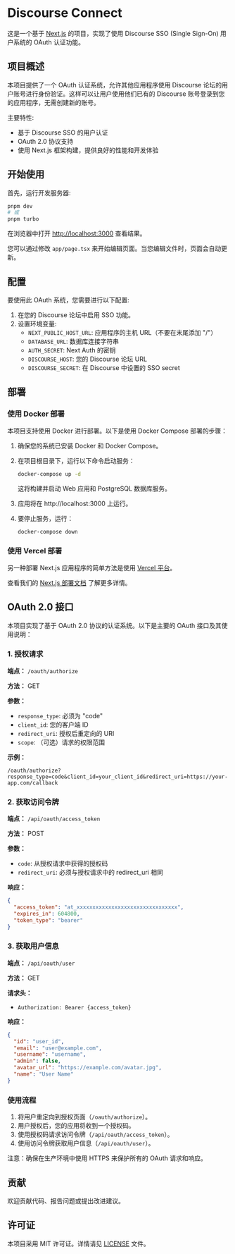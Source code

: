 # Discourse Connect

这是一个基于 [Next.js](https://nextjs.org/) 的项目，实现了使用 Discourse SSO (Single Sign-On) 用户系统的 OAuth 认证功能。

## 项目概述

本项目提供了一个 OAuth 认证系统，允许其他应用程序使用 Discourse 论坛的用户账号进行身份验证。这样可以让用户使用他们已有的 Discourse 账号登录到您的应用程序，无需创建新的账号。

主要特性:

- 基于 Discourse SSO 的用户认证
- OAuth 2.0 协议支持
- 使用 Next.js 框架构建，提供良好的性能和开发体验

## 开始使用

首先，运行开发服务器:

```bash
pnpm dev
# 或
pnpm turbo
```

在浏览器中打开 [http://localhost:3000](http://localhost:3000) 查看结果。

您可以通过修改 `app/page.tsx` 来开始编辑页面。当您编辑文件时，页面会自动更新。

## 配置

要使用此 OAuth 系统，您需要进行以下配置:

1. 在您的 Discourse 论坛中启用 SSO 功能。
2. 设置环境变量:
   - `NEXT_PUBLIC_HOST_URL`: 应用程序的主机 URL（不要在末尾添加 "/"）
   - `DATABASE_URL`: 数据库连接字符串
   - `AUTH_SECRET`: Next Auth 的密钥
   - `DISCOURSE_HOST`: 您的 Discourse 论坛 URL
   - `DISCOURSE_SECRET`: 在 Discourse 中设置的 SSO secret

## 部署

### 使用 Docker 部署

本项目支持使用 Docker 进行部署。以下是使用 Docker Compose 部署的步骤：

1. 确保您的系统已安装 Docker 和 Docker Compose。

2. 在项目根目录下，运行以下命令启动服务：

   ```bash
   docker-compose up -d
   ```

   这将构建并启动 Web 应用和 PostgreSQL 数据库服务。

3. 应用将在 http://localhost:3000 上运行。

4. 要停止服务，运行：

   ```bash
   docker-compose down
   ```

### 使用 Vercel 部署

另一种部署 Next.js 应用程序的简单方法是使用 [Vercel 平台](https://vercel.com/new?utm_medium=default-template&filter=next.js&utm_source=create-next-app&utm_campaign=create-next-app-readme)。

查看我们的 [Next.js 部署文档](https://nextjs.org/docs/deployment) 了解更多详情。

## OAuth 2.0 接口

本项目实现了基于 OAuth 2.0 协议的认证系统。以下是主要的 OAuth 接口及其使用说明：

### 1. 授权请求

**端点：** `/oauth/authorize`

**方法：** GET

**参数：**

- `response_type`: 必须为 "code"
- `client_id`: 您的客户端 ID
- `redirect_uri`: 授权后重定向的 URI
- `scope`: （可选）请求的权限范围

**示例：**

```
/oauth/authorize?response_type=code&client_id=your_client_id&redirect_uri=https://your-app.com/callback
```

### 2. 获取访问令牌

**端点：** `/api/oauth/access_token`

**方法：** POST

**参数：**

- `code`: 从授权请求中获得的授权码
- `redirect_uri`: 必须与授权请求中的 redirect_uri 相同

**响应：**

```json
{
  "access_token": "at_xxxxxxxxxxxxxxxxxxxxxxxxxxxxxxxx",
  "expires_in": 604800,
  "token_type": "bearer"
}
```

### 3. 获取用户信息

**端点：** `/api/oauth/user`

**方法：** GET

**请求头：**

- `Authorization: Bearer {access_token}`

**响应：**

```json
{
  "id": "user_id",
  "email": "user@example.com",
  "username": "username",
  "admin": false,
  "avatar_url": "https://example.com/avatar.jpg",
  "name": "User Name"
}
```

### 使用流程

1. 将用户重定向到授权页面（`/oauth/authorize`）。
2. 用户授权后，您的应用将收到一个授权码。
3. 使用授权码请求访问令牌（`/api/oauth/access_token`）。
4. 使用访问令牌获取用户信息（`/api/oauth/user`）。

注意：确保在生产环境中使用 HTTPS 来保护所有的 OAuth 请求和响应。

## 贡献

欢迎贡献代码、报告问题或提出改进建议。

## 许可证

本项目采用 MIT 许可证。详情请见 [LICENSE](LICENSE) 文件。
